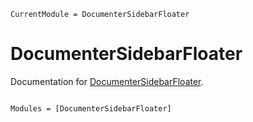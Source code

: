 ```@meta
CurrentModule = DocumenterSidebarFloater
```

# DocumenterSidebarFloater

Documentation for [DocumenterSidebarFloater](https://github.com/asinghvi17/DocumenterSidebarFloater.jl).

```@index
```

```@autodocs
Modules = [DocumenterSidebarFloater]
```

